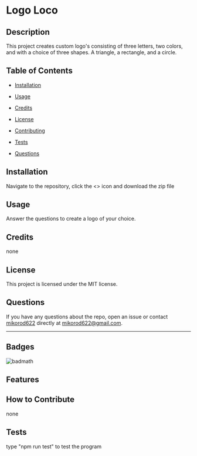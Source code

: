 # Logo Loco

## Description

This project creates custom logo's consisting of three letters, two colors, and with a choice of three shapes. A triangle, a rectangle, and a circle.

## Table of Contents

- [Installation](#installation)
- [Usage](#usage)
- [Credits](#credits)
- [License](#license)

- [Contributing](#contributing)
- [Tests](#tests)
- [Questions](#questions)

## Installation

Navigate to the repository, click the <> icon and download the zip file

## Usage

Answer the questions to create a logo of your choice.

## Credits

none

## License
This project is licensed under the MIT license.

## Questions

If you have any questions about the repo, open an issue or contact [mikorod622](https://github.com/mikorod622) directly at mikorod622@gmail.com.

---

## Badges

![badmath](https://img.shields.io/github/languages/top/nielsenjared/badmath)

## Features


## How to Contribute

none

## Tests

type "npm run test" to test the program
